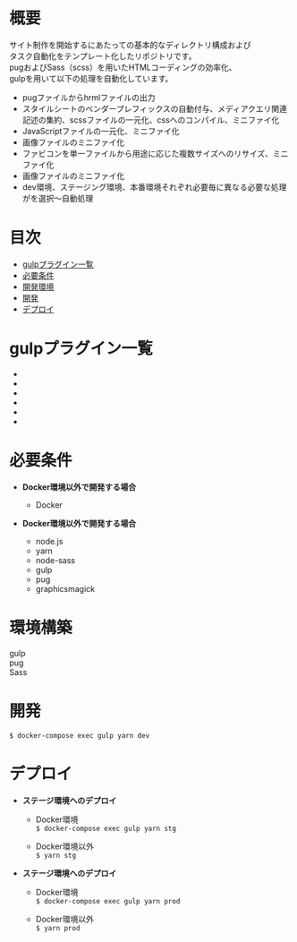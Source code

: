 #  概要

サイト制作を開始するにあたっての基本的なディレクトリ構成および     
タスク自動化をテンプレート化したリポジトリです。   
pugおよびSass（scss）を用いたHTMLコーディングの効率化、     
gulpを用いて以下の処理を自動化しています。


+   pugファイルからhrmlファイルの出力
+   スタイルシートのベンダープレフィックスの自動付与、メディアクエリ関連記述の集約、scssファイルの一元化、cssへのコンパイル、ミニファイ化
+   JavaScriptファイルの一元化、ミニファイ化
+   画像ファイルのミニファイ化
+   ファビコンを単一ファイルから用途に応じた複数サイズへのリサイズ、ミニファイ化
+   画像ファイルのミニファイ化
+   dev環境、ステージング環境、本番環境それぞれ必要毎に異なる必要な処理がを選択〜自動処理

# 目次  

+  [gulpプラグイン一覧](#gulpプラグイン一覧)  
+  [必要条件](#必要条件)  
+  [開発環境](#開発環境)  
+  [開発](#開発)  
+  [デプロイ](#デプロイ)  

# gulpプラグイン一覧
+ 
+
+
+
+
+

# 必要条件 

+  **Docker環境以外で開発する場合**  
    - Docker 
  
+  **Docker環境以外で開発する場合**  
    -  node.js  
    -  yarn
    -  node-sass
    -  gulp
    -  pug
    -  graphicsmagick  

# 環境構築  

gulp  
pug  
Sass  

# 開発  
`$ docker-compose exec gulp yarn dev` 
    
# デプロイ  
+ **ステージ環境へのデプロイ**  
    + Docker環境  
    `$ docker-compose exec gulp yarn stg`   
    
    + Docker環境以外  
    `$ yarn stg`
    
+ **ステージ環境へのデプロイ**  
    + Docker環境  
    `$ docker-compose exec gulp yarn prod`    
    
    + Docker環境以外  
    `$ yarn prod`
    
